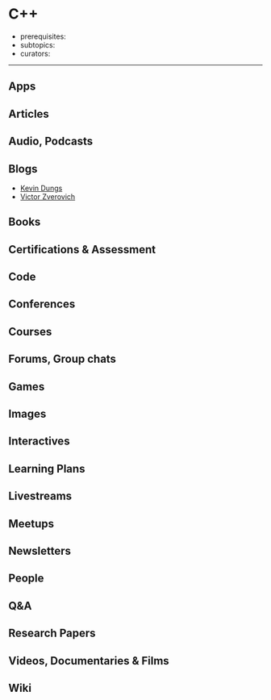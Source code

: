 # C++

- prerequisites:
- subtopics:
- curators:

------

## Apps



## Articles

## Audio, Podcasts

## Blogs
- [Kevin Dungs](https://dun.gs/)
- [Victor Zverovich](http://zverovich.net/)


## Books

## Certifications & Assessment

## Code

## Conferences

## Courses

## Forums, Group chats

## Games

## Images

## Interactives

## Learning Plans

## Livestreams

## Meetups

## Newsletters

## People

## Q&A

## Research Papers

## Videos, Documentaries & Films

## Wiki
